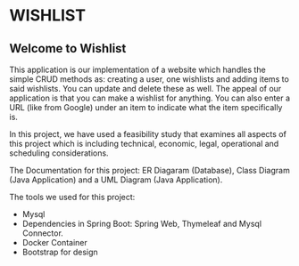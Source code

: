# WISHLIST

## Welcome to Wishlist

This application is our implementation of a website which handles the simple CRUD methods as: creating a user, one wishlists and adding 
items to said wishlists. You can update and delete these as well. 
The appeal of our application is that you can make a wishlist for anything. 
You can also enter a URL (like from Google) under an item to indicate what the item specifically is.

In this project, we have used a feasibility study that examines all aspects of this project which is including technical, economic, legal, operational and scheduling considerations.

The Documentation for this project: ER Diagaram (Database), Class Diagram (Java Application) and a UML Diagram (Java Application).

The tools we used for this project:
- Mysql 
- Dependencies in Spring Boot: Spring Web, Thymeleaf and Mysql Connector.
- Docker Container
- Bootstrap for design


